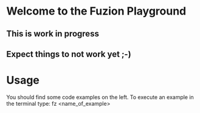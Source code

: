 # Welcome to the Fuzion Playground
## This is work in progress
## Expect things to not work yet ;-)

# Usage
You should find some code examples on the left.
To execute an example in the terminal type: fz <name_of_example>
